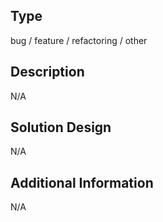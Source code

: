 ## Type
bug / feature / refactoring / other

## Description
N/A

## Solution Design
N/A

## Additional Information
N/A
